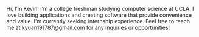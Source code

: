 Hi, I’m Kevin! I’m a college freshman studying computer science at UCLA. I love building applications and creating software that provide convenience and value. I'm currently seeking internship experience. Feel free to reach me at kyuan191787@gmail.com for any inquiries or opportunities!

<!---
kevkev99/kevkev99 is a ✨ special ✨ repository because its `README.md` (this file) appears on your GitHub profile.
You can click the Preview link to take a look at your changes.
--->
